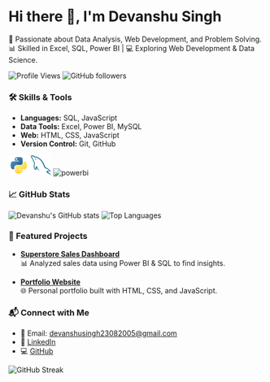 # Hi there 👋, I'm Devanshu Singh
🚀 Passionate about Data Analysis, Web Development, and Problem Solving.  
📊 Skilled in Excel, SQL, Power BI | 💻 Exploring Web Development & Data Science.  

![Profile Views](https://komarev.com/ghpvc/?username=Devanshu896&label=Profile%20views&color=0e75b6&style=flat)
![GitHub followers](https://img.shields.io/github/followers/Devanshu896?label=Followers&style=social)

### 🛠️ Skills & Tools  
- **Languages:** SQL, JavaScript  
- **Data Tools:** Excel, Power BI, MySQL  
- **Web:** HTML, CSS, JavaScript  
- **Version Control:** Git, GitHub  

<p align="left">
  <img src="https://raw.githubusercontent.com/devicons/devicon/master/icons/python/python-original.svg" alt="python" width="40"/>
  <img src="https://raw.githubusercontent.com/devicons/devicon/master/icons/mysql/mysql-original.svg" alt="mysql" width="40"/>
  <img src="https://raw.githubusercontent.com/devicons/devicon/master/icons/powerbi/powerbi-original.svg" alt="powerbi" width="40"/>
</p>

### 📈 GitHub Stats
![Devanshu's GitHub stats](https://github-readme-stats.vercel.app/api?username=Devanshu896&show_icons=true&theme=radical)
![Top Languages](https://github-readme-stats.vercel.app/api/top-langs/?username=Devanshu896&layout=compact&theme=radical)

### 🚀 Featured Projects

- **[Superstore Sales Dashboard](https://github.com/Devanshu896/Superstore-Sales)**  
  📊 Analyzed sales data using Power BI & SQL to find insights.  

- **[Portfolio Website](https://github.com/Devanshu896/portfolio)**  
  🌐 Personal portfolio built with HTML, CSS, and JavaScript.  

### 📬 Connect with Me
- 📧 Email: devanshusingh23082005@gmail.com  
- 💼 [LinkedIn](https://linkedin.com/in/devanshu-singh-54a187330)  
- 💻 [GitHub](https://github.com/Devanshu896)  

![GitHub Streak](https://github-readme-streak-stats.herokuapp.com/?user=Devanshu896&theme=dark)
